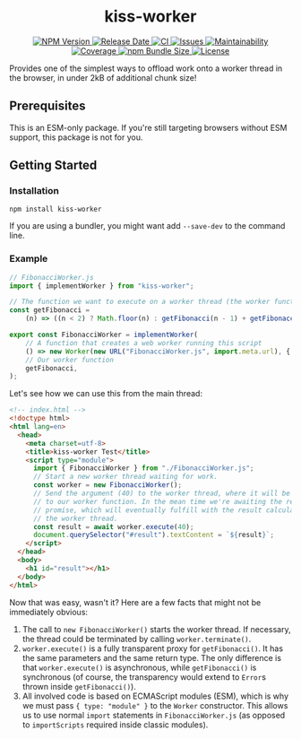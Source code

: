 <h1 align="center">
  kiss-worker
</h1>
<p align="center">
  <a href="https://www.npmjs.com/package/kiss-worker">
    <img src="https://img.shields.io/npm/v/kiss-worker" alt="NPM Version">
  </a>
  <a href="https://github.com/andreashuber69/kiss-worker/releases">
    <img src="https://img.shields.io/github/release-date/andreashuber69/kiss-worker.svg" alt="Release Date">
  </a>
  <a href="https://github.com/andreashuber69/kiss-worker/actions/workflows/ci.yml">
    <img src="https://github.com/andreashuber69/kiss-worker/actions/workflows/ci.yml/badge.svg" alt="CI">
  </a>
  <a href="https://github.com/andreashuber69/kiss-worker/issues">
    <img src="https://img.shields.io/github/issues-raw/andreashuber69/kiss-worker.svg" alt="Issues">
  </a>
  <a href="https://codeclimate.com/github/andreashuber69/kiss-worker/maintainability">
    <img src="https://api.codeclimate.com/v1/badges/f3afec1c547d0c33bf94/maintainability" alt="Maintainability">
  </a>
  <a href="https://coveralls.io/github/andreashuber69/kiss-worker?branch=develop">
    <img src="https://coveralls.io/repos/github/andreashuber69/kiss-worker/badge.svg?branch=develop" alt="Coverage">
  </a>
  <a href="https://www.npmjs.com/package/kiss-worker?activeTab=code">
    <img src="https://img.shields.io/bundlephobia/minzip/kiss-worker" alt="npm Bundle Size">
  </a>
  <a href="https://github.com/andreashuber69/kiss-worker/blob/develop/LICENSE">
    <img src="https://img.shields.io/github/license/andreashuber69/kiss-worker.svg" alt="License">
  </a>
</p>

Provides one of the simplest ways to offload work onto a worker thread in the browser, in under 2kB of additional chunk
size!

## Prerequisites

This is an ESM-only package. If you're still targeting browsers without ESM support, this package is not for you.

## Getting Started

### Installation

`npm install kiss-worker`

If you are using a bundler, you might want add `--save-dev` to the command line.

### Example

```js
// FibonacciWorker.js
import { implementWorker } from "kiss-worker";

// The function we want to execute on a worker thread (the worker function).
const getFibonacci =
    (n) => ((n < 2) ? Math.floor(n) : getFibonacci(n - 1) + getFibonacci(n - 2));

export const FibonacciWorker = implementWorker(
    // A function that creates a web worker running this script
    () => new Worker(new URL("FibonacciWorker.js", import.meta.url), { type: "module" }),
    // Our worker function
    getFibonacci,
);
```

Let's see how we can use this from the main thread:

```html
<!-- index.html -->
<!doctype html>
<html lang=en>
  <head>
    <meta charset=utf-8>
    <title>kiss-worker Test</title>
    <script type="module">
      import { FibonacciWorker } from "./FibonacciWorker.js";
      // Start a new worker thread waiting for work.
      const worker = new FibonacciWorker();
      // Send the argument (40) to the worker thread, where it will be passed
      // to our worker function. In the mean time we're awaiting the returned
      // promise, which will eventually fulfill with the result calculated on
      // the worker thread.
      const result = await worker.execute(40);
      document.querySelector("#result").textContent = `${result}`;
    </script>
  </head>
  <body>
    <h1 id="result"></h1>
  </body>
</html>
```

Now that was easy, wasn't it? Here are a few facts that might not be immediately obvious:

1. The call to `new FibonacciWorker()` starts the worker thread. If necessary, the thread could be terminated by calling
   `worker.terminate()`.
1. `worker.execute()` is a fully transparent proxy for `getFibonacci()`. It has the same parameters and the same
   return type. The only difference is that `worker.execute()` is asynchronous, while `getFibonacci()` is synchronous
   (of course, the transparency would extend to `Error`s thrown inside `getFibonacci()`).
1. All involved code is based on ECMAScript modules (ESM), which is why we must pass `{ type: "module" }` to the
   `Worker` constructor. This allows us to use normal `import` statements in `FibonacciWorker.js` (as opposed to
   `importScripts` required inside classic modules).
